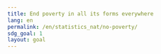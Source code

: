 ```yaml
---
title: End poverty in all its forms everywhere
lang: en
permalink: /en/statistics_nat/no-poverty/
sdg_goal: 1
layout: goal
---
```


